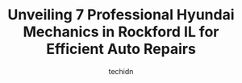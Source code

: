 ---
layout: ampstory
image: https://images.unsplash.com/photo-1567346495660-baf9ca9d661a?ixlib=rb-4.0.3&ixid=MnwxMjA3fDB8MHxwaG90by1wYWdlfHx8fGVufDB8fHx8&auto=format&fit=crop&w=640&h=853&q=80
author: techidn
featured: false
description: For top-quality automotive repairs and maintenance, visit the 7 best Hyundai Mechanic in Rockford IL, USA. Their reputation for excellence and their dedication to customer satisfaction make 
title: Unveiling 7 Professional Hyundai Mechanics in Rockford IL for Efficient Auto Repairs
cover:
   title: Unveiling 7 Professional Hyundai Mechanics in Rockford IL for Efficient Auto Repairs
   subtitle: Rickpate
   background: https://images.unsplash.com/photo-1567346495660-baf9ca9d661a?ixlib=rb-4.0.3&ixid=MnwxMjA3fDB8MHxwaG90by1wYWdlfHx8fGVufDB8fHx8&auto=format&fit=crop&w=640&h=853&q=80

pages: 
 - layout: thirds
   top: <h1>#1 Auto Clinic Of Rockford</h1>
   bottom: "<p>Auto Clinic always takes great care of my vehicles. They recommend services, and let me know which ones are urgent/important and which ones can wait. VERY high quality wo</p>"
   background: https://www.knot35.com/toplist/wp-content/uploads/2023/06/best-hyundai-mechanic-1-in-rockford-il-1685832384.jpeg
   backgroundblur: true
 - layout: thirds
   top: <h1>#2 Napleton Care Rockford</h1>
   bottom: "<p>505 N Perryville Rd, Rockford, IL 61107, United States</p>"
   background: https://www.knot35.com/toplist/wp-content/uploads/2023/06/best-hyundai-mechanic-2-in-rockford-il-1685832385.jpeg
   cta:
      link: https://www.knot35.com/toplist/unveiling-7-professional-hyundai-mechanics-in-rockford-il-for-efficient-auto-repairs/
      text: Unveiling 7 Professional Hyundai Mechanics in Rockford IL for Efficient Auto Repairs
 - layout: thirds
   top: <h1>#3 C & S Auto Service</h1>
   bottom: "<p>1414 9th St, Rockford, IL 61104, United States</p>"
   background: https://www.knot35.com/toplist/wp-content/uploads/2023/06/best-hyundai-mechanic-3-in-rockford-il-1685832386.jpeg
   cta:
      link: https://www.knot35.com/toplist/unveiling-7-professional-hyundai-mechanics-in-rockford-il-for-efficient-auto-repairs/
      text: Unveiling 7 Professional Hyundai Mechanics in Rockford IL for Efficient Auto Repairs
 - layout: thirds
   top: <h1>#4 HyTech Automotive, Inc.</h1>
   bottom: "<p>2320 N Central Ave, Rockford, IL 61101, United States</p>"
   background: https://images.unsplash.com/photo-1567360425618-1594206637d2?ixlib=rb-4.0.3&ixid=MnwxMjA3fDB8MHxwaG90by1wYWdlfHx8fGVufDB8fHx8&auto=format&fit=crop&w=640&h=853&q=80
   cta:
      link: https://www.knot35.com/toplist/unveiling-7-professional-hyundai-mechanics-in-rockford-il-for-efficient-auto-repairs/
      text: Unveiling 7 Professional Hyundai Mechanics in Rockford IL for Efficient Auto Repairs
 - layout: thirds
   top: <h1>#5 Gottmans Automotive Service</h1>
   bottom: "<p>5105 American Rd, Rockford, IL 61109, United States</p>"
   background: https://images.unsplash.com/photo-1553949345-eb786bb3f7ba?ixlib=rb-4.0.3&ixid=MnwxMjA3fDB8MHxwaG90by1wYWdlfHx8fGVufDB8fHx8&auto=format&fit=crop&w=640&h=853&q=80
   cta:
      link: https://www.knot35.com/toplist/unveiling-7-professional-hyundai-mechanics-in-rockford-il-for-efficient-auto-repairs/
      text: Unveiling 7 Professional Hyundai Mechanics in Rockford IL for Efficient Auto Repairs
 - layout: thirds
   top: <h1>#6 Jons Auto Service</h1>
   bottom: "<p>5603 E State St, Rockford, IL 61108, United States</p>"
   background: https://images.unsplash.com/photo-1531169509526-f8f1fdaa4a67?ixlib=rb-4.0.3&ixid=MnwxMjA3fDB8MHxwaG90by1wYWdlfHx8fGVufDB8fHx8&auto=format&fit=crop&w=640&h=853&q=80
   cta:
      link: https://www.knot35.com/toplist/unveiling-7-professional-hyundai-mechanics-in-rockford-il-for-efficient-auto-repairs/
      text: Unveiling 7 Professional Hyundai Mechanics in Rockford IL for Efficient Auto Repairs
 - layout: thirds
   top: <h1>#7 A & M Auto Repair</h1>
   bottom: "<p>601 W Jefferson St, Rockford, IL 61103, United States</p>"
   background: https://images.unsplash.com/photo-1614648718611-0635f29016cb?ixlib=rb-4.0.3&ixid=MnwxMjA3fDB8MHxwaG90by1wYWdlfHx8fGVufDB8fHx8&auto=format&fit=crop&w=640&h=853&q=80
   cta:
      link: https://www.knot35.com/toplist/unveiling-7-professional-hyundai-mechanics-in-rockford-il-for-efficient-auto-repairs/
      text: Unveiling 7 Professional Hyundai Mechanics in Rockford IL for Efficient Auto Repairs
 - layout: thirds
   middle: Continue reading...
   background: https://images.unsplash.com/photo-1557672172-298e090bd0f1?ixlib=rb-4.0.3&ixid=MnwxMjA3fDB8MHxwaG90by1wYWdlfHx8fGVufDB8fHx8&auto=format&fit=crop&w=640&h=853&q=80
   cta:
      link: https://www.knot35.com/toplist/unveiling-7-professional-hyundai-mechanics-in-rockford-il-for-efficient-auto-repairs/
      text: Unveiling 7 Professional Hyundai Mechanics in Rockford IL for Efficient Auto Repairs
      
---